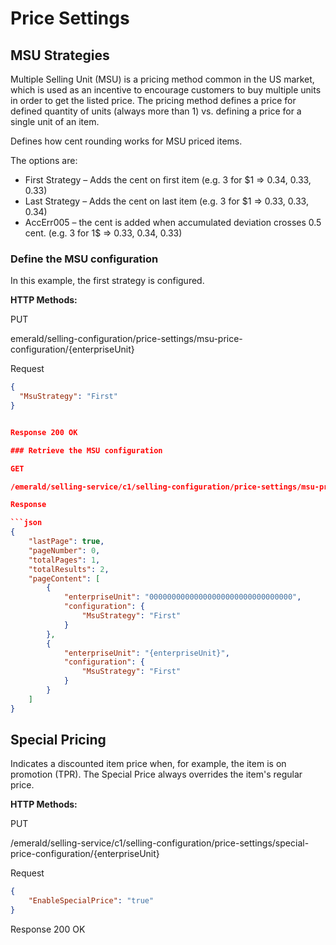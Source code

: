 
# Price Settings

## MSU Strategies

Multiple Selling Unit (MSU) is a pricing method common in the US market, which is used as an incentive to encourage customers to buy multiple units in order to get the listed price.
The pricing method defines a price for defined quantity of units (always more than 1) vs. defining a price for a single unit of an item.

Defines how cent rounding works for MSU priced items.

The options are:

* First Strategy – Adds the cent on first item (e.g. 3 for $1 => 0.34, 0.33, 0.33)
* Last Strategy – Adds the cent on last item (e.g. 3 for $1 => 0.33, 0.33, 0.34)
* AccErr005 – the cent is added when accumulated deviation crosses 0.5 cent. (e.g. 3 for 1$ => 0.33, 0.34, 0.33)

### Define the MSU configuration

In this example, the first strategy is configured.

**HTTP Methods:**

PUT

emerald/selling-configuration/price-settings/msu-price-configuration/{enterpriseUnit}

Request

```json
{
  "MsuStrategy": "First"
}


Response 200 OK

### Retrieve the MSU configuration

GET

/emerald/selling-service/c1/selling-configuration/price-settings/msu-price-configuration

Response

```json
{
    "lastPage": true,
    "pageNumber": 0,
    "totalPages": 1,
    "totalResults": 2,
    "pageContent": [
        {
            "enterpriseUnit": "00000000000000000000000000000000",
            "configuration": {
                "MsuStrategy": "First"
            }
        },
        {
            "enterpriseUnit": "{enterpriseUnit}",
            "configuration": {
                "MsuStrategy": "First"
            }
        }
    ]
}
```

## Special Pricing

Indicates a discounted item price when, for example, the item is on promotion (TPR). The Special Price always overrides the item's regular price.

**HTTP Methods:**

  PUT

/emerald/selling-service/c1/selling-configuration/price-settings/special-price-configuration/{enterpriseUnit}

Request

```json
{
    "EnableSpecialPrice": "true"
}
```

Response 200 OK